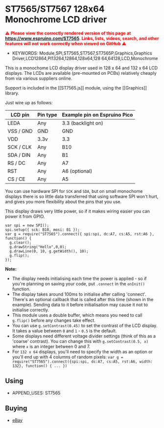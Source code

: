 <!--- Copyright (c) 2020 Gordon Williams, Pur3 Ltd. See the file LICENSE for copying permission. -->
ST7565/ST7567 128x64 Monochrome LCD driver
===================================

<span style="color:red">:warning: **Please view the correctly rendered version of this page at https://www.espruino.com/ST7565. Links, lists, videos, search, and other features will not work correctly when viewed on GitHub** :warning:</span>

* KEYWORDS: Module,SPI,ST7565,ST7567,ST7565P,Graphics,Graphics Driver,LCD12864,PI13264,12864,128x64,128 64,64128,LCD,Monochrome

This is a monochome LCD display driver used in 128 x 64 and 132 x 64 LCD displays. The LCDs are available (pre-mounted on PCBs) relatively cheaply from via various suppliers online.

Support is included in the [[ST7565.js]] module, using the [[Graphics]] library.

Just wire up as follows:

| LCD pin | Pin type | Example pin on Espruino Pico  |
|---------|----------|-------------------------------|
|  LEDA       | Any  | 3.3 (backlight on)            |
|  VSS / GND  | GND  | GND                           |
|  VDD        | 3.3v | 3.3                           |
|  SCK / CLK  | Any  | B10                           |
|  SDA / DIN  | Any  | B1                            |
|  RS / DC    | Any  | A7                            |
|  RST        | Any  | A6 (optional)                 |
|  CS / CE    | Any  | A5                            |

You can use hardware SPI for `SCK` and `SDA`, but on small monochome displays there is so little data transferred that using software SPI won't hurt, and gives you more flexibility about the pins that you use.

This display draws very little power, so if it makes wiring easier you can power it from GPIO.

```
var spi = new SPI();
spi.setup({ sck: B10, mosi: B1 });
var g = require("ST7565").connect({ spi:spi, dc:A7, cs:A5, rst:A6 }, function() {
  g.clear();
  g.drawString("Hello",0,0);
  g.drawLine(0, 10, g.getWidth(), 10);
  g.flip();
});
```

**Note:**

* The display needs initialising each time the power is applied - so if you're planning on saving your code, put `.connect` in the `onInit()` function.
* The display takes around 100ms to initialise after calling 'connect'. There's an optional callback that is called after this time (shown in the example). Sending data to it before initialisation may cause it not to initialise correctly.
* This module uses a double buffer, which means you need to call ```g.flip()``` before any changes take effect.
* You can use `g.setContrast(0.45)` to set the contrast of the LCD display. It takes a value between `0` and `1` - `0.5` is the default.
* Some displays need different voltage divider settings (think of this as a 'coarse' contrast). You can change this with `g.setContrast(0.5, x)` where `x` is an integer between 0 and 7.
* For `132 x 64` displays, you'll need to specify the width as an option or you'll end up with 4 columns of random pixels: `var g = require("ST7565").connect({spi:spi, dc:A7, cs:A5, rst:A6, width: 132}, function() { ... })`


Using 
-----

* APPEND_USES: ST7565

Buying
-----

* [eBay](http://www.ebay.com/sch/i.html?_nkw=%28ST7565%2CST7565P%2CST7567%29)
